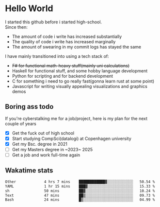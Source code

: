 # Hello World

I started this github before i started high-school.  
Since then:
- The amount of code i write has increased substantially
- The quality of code i write has increased marginally
- The amount of swearing in my commit logs has stayed the same

I have mainly transitioned into using a tech stack of:
- ~~F# for functional math-heavy stuff(mainly uni calculations)~~
- Haskell for functional stuff, and some hobby language development
- Python for scripting and for backend development
- C for something i need to go really fast(gonna learn rust at some point)
- Javascript for writing visually appealing visualizations and graphics demos

## Boring ass todo
If you're cyberstalking me for a job/project, here is my plan for the next couple of years
- [x] Get the fuck out of high school
- [x] Start studying CompSci(datalogi) at Copenhagen university
- [x] Get my Bsc. degree in 2021
- [ ] Get my Masters degree in ~2023~ 2025
- [ ] Get a job and work full-time again

## Wakatime stats
<!--START_SECTION:waka-->

```txt
Other             4 hrs 7 mins    ████████████▓░░░░░░░░░░░░   50.54 %
YAML              1 hr 15 mins    ███▓░░░░░░░░░░░░░░░░░░░░░   15.33 %
sh                50 mins         ██▓░░░░░░░░░░░░░░░░░░░░░░   10.24 %
Text              47 mins         ██▒░░░░░░░░░░░░░░░░░░░░░░   09.73 %
Bash              24 mins         █▒░░░░░░░░░░░░░░░░░░░░░░░   04.99 %
```

<!--END_SECTION:waka-->
